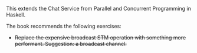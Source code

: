 This extends the Chat Service from Parallel and Concurrent Programming in
Haskell.

The book recommends the following exercises:

  * ~~Replace the expensive broadcast STM operation with something more
    performant. Suggestion: a broadcast channel.~~

